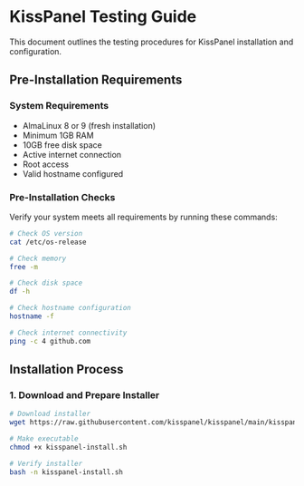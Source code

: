 # KissPanel Testing Guide

This document outlines the testing procedures for KissPanel installation and configuration.

## Pre-Installation Requirements

### System Requirements
- AlmaLinux 8 or 9 (fresh installation)
- Minimum 1GB RAM
- 10GB free disk space
- Active internet connection
- Root access
- Valid hostname configured

### Pre-Installation Checks

Verify your system meets all requirements by running these commands:

```bash
# Check OS version
cat /etc/os-release

# Check memory
free -m

# Check disk space
df -h

# Check hostname configuration
hostname -f

# Check internet connectivity
ping -c 4 github.com
```

## Installation Process

### 1. Download and Prepare Installer

```bash
# Download installer
wget https://raw.githubusercontent.com/kisspanel/kisspanel/main/kisspanel-install.sh

# Make executable
chmod +x kisspanel-install.sh

# Verify installer
bash -n kisspanel-install.sh
```
